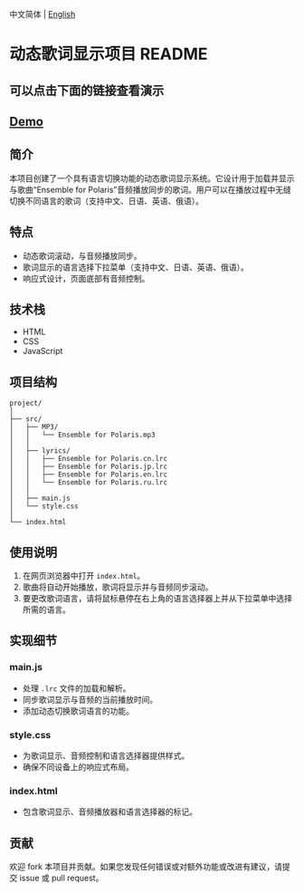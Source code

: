 中文简体 | [English](README.md) 
# 动态歌词显示项目 README
## 可以点击下面的链接查看演示
## [Demo](https://corddt.github.io/Lyrics-scrolling/)
## 简介
本项目创建了一个具有语言切换功能的动态歌词显示系统。它设计用于加载并显示与歌曲“Ensemble for Polaris”音频播放同步的歌词。用户可以在播放过程中无缝切换不同语言的歌词（支持中文、日语、英语、俄语）。

## 特点
- 动态歌词滚动，与音频播放同步。
- 歌词显示的语言选择下拉菜单（支持中文、日语、英语、俄语）。
- 响应式设计，页面底部有音频控制。

## 技术栈
- HTML
- CSS
- JavaScript

## 项目结构
```
project/
│
├── src/
│   ├── MP3/
│   │   └── Ensemble for Polaris.mp3
│   │
│   ├── lyrics/
│   │   ├── Ensemble for Polaris.cn.lrc
│   │   ├── Ensemble for Polaris.jp.lrc
│   │   ├── Ensemble for Polaris.en.lrc
│   │   └── Ensemble for Polaris.ru.lrc
│   │
│   ├── main.js
│   └── style.css
│
└── index.html
```

## 使用说明
1. 在网页浏览器中打开 `index.html`。
2. 歌曲将自动开始播放，歌词将显示并与音频同步滚动。
3. 要更改歌词语言，请将鼠标悬停在右上角的语言选择器上并从下拉菜单中选择所需的语言。

## 实现细节

### main.js
- 处理 `.lrc` 文件的加载和解析。
- 同步歌词显示与音频的当前播放时间。
- 添加动态切换歌词语言的功能。

### style.css
- 为歌词显示、音频控制和语言选择器提供样式。
- 确保不同设备上的响应式布局。

### index.html
- 包含歌词显示、音频播放器和语言选择器的标记。

## 贡献
欢迎 fork 本项目并贡献。如果您发现任何错误或对额外功能或改进有建议，请提交 issue 或 pull request。

